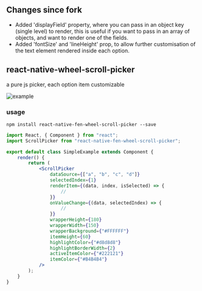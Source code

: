 ## Changes since fork

-   Added 'displayField' property, where you can pass in an object key (single level) to render, this is useful if you want to pass in an array of objects, and want to render one of the fields.
-   Added 'fontSize' and 'lineHeight' prop, to allow further customisation of the text element rendered inside each option.

## react-native-wheel-scroll-picker

a pure js picker, each option item customizable

![example](./demo/test.gif)

### usage

```shell
npm install react-native-fen-wheel-scroll-picker --save
```

```jsx
import React, { Component } from "react";
import ScrollPicker from "react-native-fen-wheel-scroll-picker";

export default class SimpleExample extends Component {
    render() {
        return (
            <ScrollPicker
                dataSource={["a", "b", "c", "d"]}
                selectedIndex={1}
                renderItem={(data, index, isSelected) => {
                    //
                }}
                onValueChange={(data, selectedIndex) => {
                    //
                }}
                wrapperHeight={180}
                wrapperWidth={150}
                wrapperBackground={"#FFFFFF"}
                itemHeight={60}
                highlightColor={"#d8d8d8"}
                highlightBorderWidth={2}
                activeItemColor={"#222121"}
                itemColor={"#B4B4B4"}
            />
        );
    }
}
```
